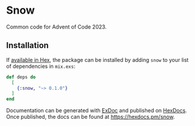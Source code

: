 # Snow

Common code for Advent of Code 2023.

## Installation

If [available in Hex](https://hex.pm/docs/publish), the package can be installed
by adding `snow` to your list of dependencies in `mix.exs`:

```elixir
def deps do
  [
    {:snow, "~> 0.1.0"}
  ]
end
```

Documentation can be generated with [ExDoc](https://github.com/elixir-lang/ex_doc)
and published on [HexDocs](https://hexdocs.pm). Once published, the docs can
be found at <https://hexdocs.pm/snow>.


